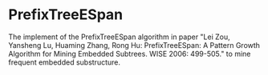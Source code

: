 # PrefixTreeESpan
The implement of the PrefixTreeESpan algorithm in paper "Lei Zou, Yansheng Lu, Huaming Zhang, Rong Hu: PrefixTreeESpan: A Pattern Growth Algorithm for Mining Embedded Subtrees. WISE 2006: 499-505." to mine frequent embedded substructure.
